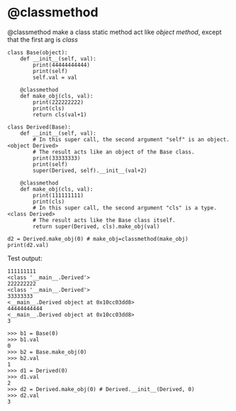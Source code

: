 # @classmethod
@classmethod make a class static method act like *object method*, except that the first arg is *class*

```
class Base(object):
    def __init__(self, val):
        print(44444444444)
        print(self)
        self.val = val

    @classmethod
    def make_obj(cls, val):
        print(222222222)
        print(cls)
        return cls(val+1)

class Derived(Base):
    def __init__(self, val):
        # In this super call, the second argument "self" is an object. <object Derived>
        # The result acts like an object of the Base class.
        print(33333333)
        print(self)
        super(Derived, self).__init__(val+2)

    @classmethod
    def make_obj(cls, val):
        print(111111111)
        print(cls)
        # In this super call, the second argument "cls" is a type. <class Derived>
        # The result acts like the Base class itself.
        return super(Derived, cls).make_obj(val)

d2 = Derived.make_obj(0) # make_obj=classmethod(make_obj)
print(d2.val)
```

Test output:

```
111111111
<class '__main__.Derived'>
222222222
<class '__main__.Derived'>
33333333
<__main__.Derived object at 0x10cc03dd8>
44444444444
<__main__.Derived object at 0x10cc03dd8>
3
```

    >>> b1 = Base(0)
    >>> b1.val
    0
    >>> b2 = Base.make_obj(0)
    >>> b2.val
    1
    >>> d1 = Derived(0)
    >>> d1.val
    2
    >>> d2 = Derived.make_obj(0) # Derived.__init__(Derived, 0)
    >>> d2.val
    3


